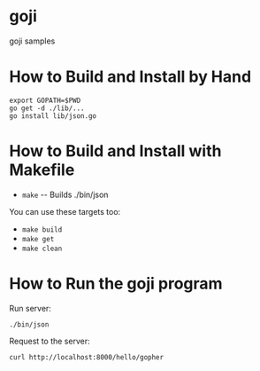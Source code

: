 goji
====

goji samples

# How to Build and Install by Hand

```
export GOPATH=$PWD
go get -d ./lib/...
go install lib/json.go
```

# How to Build and Install with Makefile

* `make` -- Builds ./bin/json

You can use these targets too:

* `make build`
* `make get`
* `make clean`

# How to Run the goji program

Run server:

```
./bin/json
```

Request to the server:

```
curl http://localhost:8000/hello/gopher
```
